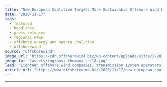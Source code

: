 ```yaml
---
title: "New European Coalition Targets More Sustainable Offshore Wind Development"
date: "2020-11-17"
tags: 
  - featured
  - headlines
  - press releases
  - regional news
  - offshore energy and nature coalition
  - offshorewind
source: "offshorewind"
image_url: "https://cdn.offshorewind.biz/wp-content/uploads/sites/2/2020/11/17092640/New-European-Coalition-Targets-More-Sustainable-Offshore-Wind-Development.jpg"
image_fp: "/assets/img/post_thumbnails/18.jpg"
lead: "Eighteen offshore wind companies, transmission system operators and environmental NGOs have launched a new"
article_url: "https://www.offshorewind.biz/2020/11/17/new-european-coalition-targets-more-sustainable-offshore-wind-development/"
---
```


---
